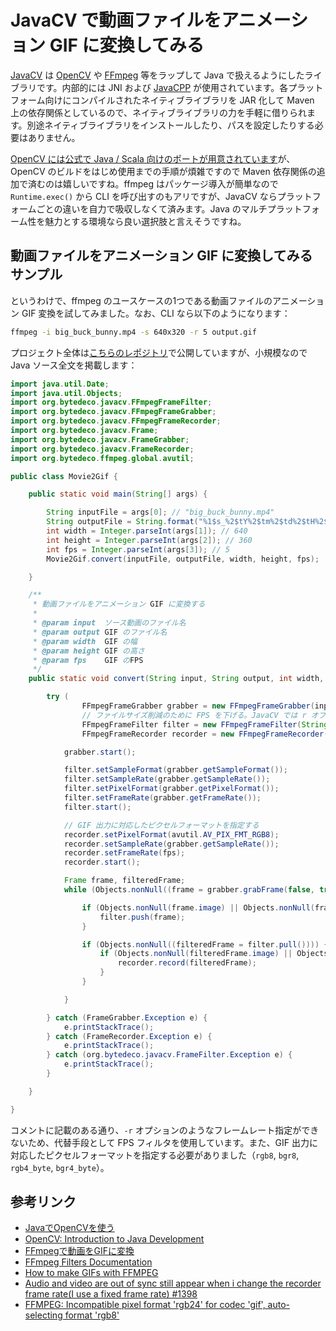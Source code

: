 # JavaCV で動画ファイルをアニメーション GIF に変換してみる

[JavaCV](https://github.com/bytedeco/javacv) は [OpenCV](http://opencv.org/) や [FFmpeg](http://ffmpeg.org/) 等をラップして Java で扱えるようにしたライブラリです。内部的には JNI および [JavaCPP](https://github.com/bytedeco/javacpp) が使用されています。各プラットフォーム向けにコンパイルされたネイティブライブラリを JAR 化して Maven 上の依存関係としているので、ネイティブライブラリの力を手軽に借りられます。別途ネイティブライブラリをインストールしたり、パスを設定したりする必要はありません。

[OpenCV には公式で Java / Scala 向けのポートが用意されています](https://docs.opencv.org/4.x/d9/d52/tutorial_java_dev_intro.html)が、OpenCV のビルドをはじめ使用までの手順が煩雑ですので Maven 依存関係の追加で済むのは嬉しいですね。ffmpeg はパッケージ導入が簡単なので `Runtime.exec()` から CLI を呼び出すのもアリですが、JavaCV ならプラットフォームごとの違いを自力で吸収しなくて済みます。Java のマルチプラットフォーム性を魅力とする環境なら良い選択肢と言えそうですね。

## 動画ファイルをアニメーション GIF に変換してみるサンプル

というわけで、ffmpeg のユースケースの1つである動画ファイルのアニメーション GIF 変換を試してみました。なお、CLI なら以下のようになります：

```bash
ffmpeg -i big_buck_bunny.mp4 -s 640x320 -r 5 output.gif
```

プロジェクト全体は[こちらのレポジトリ](https://github.com/yokra9/JavaCV-Movie2Gif-example)で公開していますが、小規模なので Java ソース全文を掲載します：

```java:Movie2Gif.java
import java.util.Date;
import java.util.Objects;
import org.bytedeco.javacv.FFmpegFrameFilter;
import org.bytedeco.javacv.FFmpegFrameGrabber;
import org.bytedeco.javacv.FFmpegFrameRecorder;
import org.bytedeco.javacv.Frame;
import org.bytedeco.javacv.FrameGrabber;
import org.bytedeco.javacv.FrameRecorder;
import org.bytedeco.ffmpeg.global.avutil;

public class Movie2Gif {

    public static void main(String[] args) {

        String inputFile = args[0]; // "big_buck_bunny.mp4"
        String outputFile = String.format("%1$s_%2$tY%2$tm%2$td%2$tH%2$tM%2$tS.gif", inputFile, new Date());
        int width = Integer.parseInt(args[1]); // 640
        int height = Integer.parseInt(args[2]); // 360
        int fps = Integer.parseInt(args[3]); // 5
        Movie2Gif.convert(inputFile, outputFile, width, height, fps);

    }

    /**
     * 動画ファイルをアニメーション GIF に変換する
     * 
     * @param input  ソース動画のファイル名
     * @param output GIF のファイル名
     * @param width  GIF の幅
     * @param height GIF の高さ
     * @param fps    GIF のFPS
     */
    public static void convert(String input, String output, int width, int height, int fps) {

        try (
                FFmpegFrameGrabber grabber = new FFmpegFrameGrabber(input);
                // ファイルサイズ削減のために FPS を下げる。JavaCV では r オプションが使えないため、代わりに FPS フィルタを利用する。
                FFmpegFrameFilter filter = new FFmpegFrameFilter(String.format("fps=fps=%d", fps), width, height);
                FFmpegFrameRecorder recorder = new FFmpegFrameRecorder(output, width, height)) {

            grabber.start();

            filter.setSampleFormat(grabber.getSampleFormat());
            filter.setSampleRate(grabber.getSampleRate());
            filter.setPixelFormat(grabber.getPixelFormat());
            filter.setFrameRate(grabber.getFrameRate());
            filter.start();

            // GIF 出力に対応したピクセルフォーマットを指定する
            recorder.setPixelFormat(avutil.AV_PIX_FMT_RGB8);
            recorder.setSampleRate(grabber.getSampleRate());
            recorder.setFrameRate(fps);
            recorder.start();

            Frame frame, filteredFrame;
            while (Objects.nonNull((frame = grabber.grabFrame(false, true, true, false)))) {

                if (Objects.nonNull(frame.image) || Objects.nonNull(frame.samples)) {
                    filter.push(frame);
                }

                if (Objects.nonNull((filteredFrame = filter.pull()))) {
                    if (Objects.nonNull(filteredFrame.image) || Objects.nonNull(filteredFrame.samples)) {
                        recorder.record(filteredFrame);
                    }
                }

            }

        } catch (FrameGrabber.Exception e) {
            e.printStackTrace();
        } catch (FrameRecorder.Exception e) {
            e.printStackTrace();
        } catch (org.bytedeco.javacv.FrameFilter.Exception e) {
            e.printStackTrace();
        }

    }

}
```

コメントに記載のある通り、`-r` オプションのようなフレームレート指定ができないため、代替手段として FPS フィルタを使用しています。また、GIF 出力に対応したピクセルフォーマットを指定する必要がありました（`rgb8`, `bgr8`, `rgb4_byte`, `bgr4_byte`）。

## 参考リンク

* [JavaでOpenCVを使う](https://qiita.com/ketaro-m/items/86564ecb5737099d21f5)
* [OpenCV: Introduction to Java Development](https://docs.opencv.org/4.x/d9/d52/tutorial_java_dev_intro.html)
* [FFmpegで動画をGIFに変換](https://qiita.com/wMETAw/items/fdb754022aec1da88e6e)
* [FFmpeg Filters Documentation](http://ffmpeg.org/ffmpeg-filters.html#fps)
* [How to make GIFs with FFMPEG](https://engineering.giphy.com/how-to-make-gifs-with-ffmpeg/)
* [Audio and video are out of sync still appear when i change the recorder frame rate(I use a fixed frame rate) #1398](https://github.com/bytedeco/javacv/issues/1398)
* [FFMPEG: Incompatible pixel format 'rgb24' for codec 'gif', auto-selecting format 'rgb8'](https://stackoverflow.com/questions/45762670/ffmpeg-incompatible-pixel-format-rgb24-for-codec-gif-auto-selecting-format)
